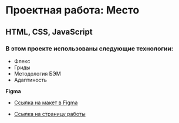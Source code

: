 # Проектная работа: Место

## HTML, CSS, JavaScript

### В этом проекте использованы следующие технологии:

* Флекс
* Гриды
* Методология БЭМ
* Адаптиность


**Figma**

* [Ссылка на макет в Figma](https://www.figma.com/file/2cn9N9jSkmxD84oJik7xL7/JavaScript.-Sprint-4?node-id=0%3A1)


* [Ссылка на страницу работы](https://swayka.github.io/mesto/)
